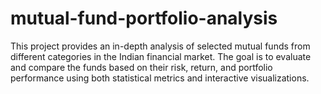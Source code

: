 # mutual-fund-portfolio-analysis
This project provides an in-depth analysis of selected mutual funds from different categories in the Indian financial market. The goal is to evaluate and compare the funds based on their risk, return, and portfolio performance using both statistical metrics and interactive visualizations.
